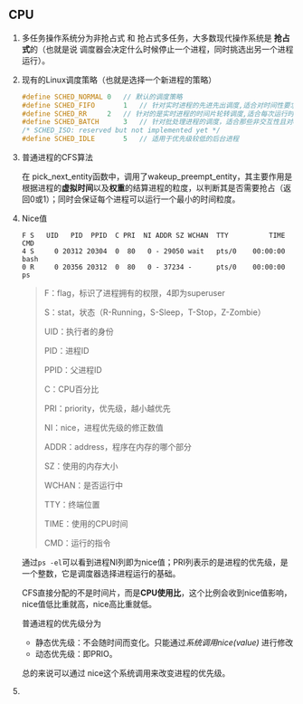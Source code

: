 ## CPU

1. 多任务操作系统分为非抢占式 和 抢占式多任务，大多数现代操作系统是 **抢占式**的（也就是说 调度器会决定什么时候停止一个进程，同时挑选出另一个进程运行）。

2. 现有的Linux调度策略（也就是选择一个新进程的策略）

   ```c
   #define SCHED_NORMAL	0 	// 默认的调度策略
   #define SCHED_FIFO		1 	// 针对实时进程的先进先出调度,适合对时间性要求比较高但每次运行时间比较短的进程
   #define SCHED_RR		2	// 针对的是实时进程的时间片轮转调度,适合每次运行时间比较长得进程
   #define SCHED_BATCH		3	// 针对批处理进程的调度，适合那些非交互性且对cpu使用密集的进程
   /* SCHED_ISO: reserved but not implemented yet */
   #define SCHED_IDLE		5	// 适用于优先级较低的后台进程
   ```

3. 普通进程的CFS算法

   在 pick_next_entity函数中，调用了wakeup_preempt_entity，其主要作用是 根据进程的**虚拟时间**以及**权重**的结算进程的粒度，以判断其是否需要抢占（返回0或1）；同时会保证每个进程可以运行一个最小的时间粒度。

4. Nice值

   ```
   F S   UID   PID  PPID  C PRI  NI ADDR SZ WCHAN  TTY          TIME CMD
   4 S     0 20312 20304  0  80   0 - 29050 wait   pts/0    00:00:00 bash
   0 R     0 20356 20312  0  80   0 - 37234 -      pts/0    00:00:00 ps
   
   ```

   > F：flag，标识了进程拥有的权限，4即为superuser
   >
   > S：stat，状态（R-Running，S-Sleep，T-Stop，Z-Zombie）
   >
   > UID：执行者的身份
   >
   > PID：进程ID
   >
   > PPID：父进程ID
   >
   > C：CPU百分比
   >
   > PRI：priority，优先级，越小越优先
   >
   > NI：nice，进程优先级的修正数值
   >
   > ADDR：address，程序在内存的哪个部分
   >
   > SZ：使用的内存大小
   >
   > WCHAN：是否运行中
   >
   > TTY：终端位置
   >
   > TIME：使用的CPU时间
   >
   > CMD：运行的指令

   通过`ps -el`可以看到进程NI列即为nice值；PRI列表示的是进程的优先级，是一个整数，它是调度器选择进程运行的基础。

   CFS直接分配的不是时间片，而是**CPU使用比**，这个比例会收到nice值影响，nice值低比重就高，nice高比重就低。

   普通进程的优先级分为

   - 静态优先级：不会随时间而变化。只能通过*系统调用nice(value)* 进行修改
   - 动态优先级：即PRIO。

   总的来说可以通过 nice这个系统调用来改变进程的优先级。

5. 

